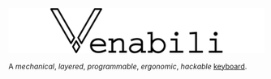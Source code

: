 ![The Venabili keyboard](../artwork/logo_margin.png)

A *mechanical*, *layered*, *programmable*, *ergonomic*, *hackable*
[keyboard](http://venabili.sillybytes.net).
